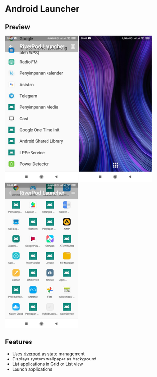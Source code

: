 # Android Launcher

## Preview

<img src="screenshots/3.jpg" height="480px" /> <img src="screenshots/1.jpg" height="480px" /> <img src="screenshots/2.jpg" height="480px" />

## Features

- Uses [riverpod](https://riverpod.dev) as state management
- Displays system wallpaper as background
- List applications in Grid or List view
- Launch applications

